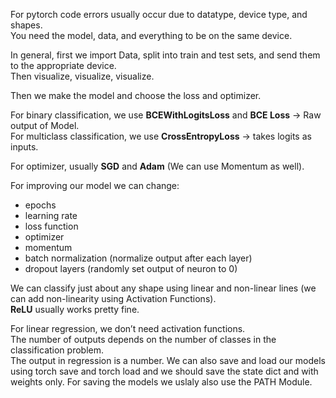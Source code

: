 For pytorch code errors usually occur due to datatype, device type, and shapes.  
You need the model, data, and everything to be on the same device.  

In general, first we import Data, split into train and test sets, and send them to the appropriate device.  
Then visualize, visualize, visualize.  

Then we make the model and choose the loss and optimizer.  

For binary classification, we use **BCEWithLogitsLoss** and **BCE Loss** → Raw output of Model.  
For multiclass classification, we use **CrossEntropyLoss** → takes logits as inputs.  

For optimizer, usually **SGD** and **Adam** (We can use Momentum as well).  

For improving our model we can change:  
- epochs  
- learning rate  
- loss function  
- optimizer  
- momentum  
- batch normalization (normalize output after each layer)  
- dropout layers (randomly set output of neuron to 0)

We can classify just about any shape using linear and non-linear lines (we can add non-linearity using Activation Functions).  
**ReLU** usually works pretty fine.

For linear regression, we don’t need activation functions.  
The number of outputs depends on the number of classes in the classification problem.  
The output in regression is a number.
We can also save and load our models using torch save and torch load and we should save the state dict and with weights only.
For saving the models we uslaly also use the PATH Module.
